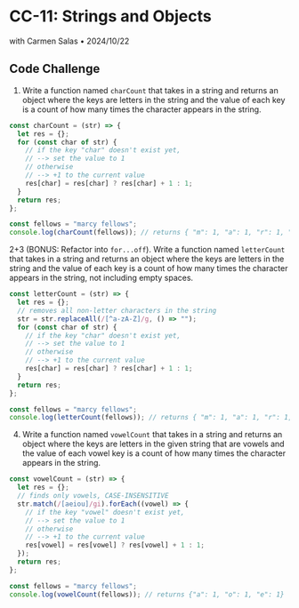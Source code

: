 # CC-11: Strings and Objects

with Carmen Salas • 2024/10/22

## Code Challenge

1. Write a function named `charCount` that takes in a string and returns an object where the keys are letters in the string and the value of each key is a count of how many times the character appears in the string.

```js
const charCount = (str) => {
  let res = {};
  for (const char of str) {
    // if the key "char" doesn't exist yet,
    // --> set the value to 1
    // otherwise
    // --> +1 to the current value
    res[char] = res[char] ? res[char] + 1 : 1;
  }
  return res;
};

const fellows = "marcy fellows";
console.log(charCount(fellows)); // returns { "m": 1, "a": 1, "r": 1, "c": 1, "y": 1, " ": 1, "f": 1, "e": 1, "l": 2, "o": 1, "w": 1, "s": 1 }
```

2+3 (BONUS: Refactor into `for...off`). Write a function named `letterCount` that takes in a string and returns an object where the keys are letters in the string and the value of each key is a count of how many times the character appears in the string, not including empty spaces.

```js
const letterCount = (str) => {
  let res = {};
  // removes all non-letter characters in the string
  str = str.replaceAll(/[^a-zA-Z]/g, () => "");
  for (const char of str) {
    // if the key "char" doesn't exist yet,
    // --> set the value to 1
    // otherwise
    // --> +1 to the current value
    res[char] = res[char] ? res[char] + 1 : 1;
  }
  return res;
};

const fellows = "marcy fellows";
console.log(letterCount(fellows)); // returns { "m": 1, "a": 1, "r": 1, "c": 1, "y": 1, " ": 1, "f": 1, "e": 1, "l": 2, "o": 1, "w": 1, "s": 1 }
```

4. Write a function named `vowelCount` that takes in a string and returns an object where the keys are letters in the given string that are vowels and the value of each vowel key is a count of how many times the character appears in the string.

```js
const vowelCount = (str) => {
  let res = {};
  // finds only vowels, CASE-INSENSITIVE
  str.match(/[aeiou]/gi).forEach((vowel) => {
    // if the key "vowel" doesn't exist yet,
    // --> set the value to 1
    // otherwise
    // --> +1 to the current value
    res[vowel] = res[vowel] ? res[vowel] + 1 : 1;
  });
  return res;
};

const fellows = "marcy fellows";
console.log(vowelCount(fellows)); // returns {"a": 1, "o": 1, "e": 1}
```
